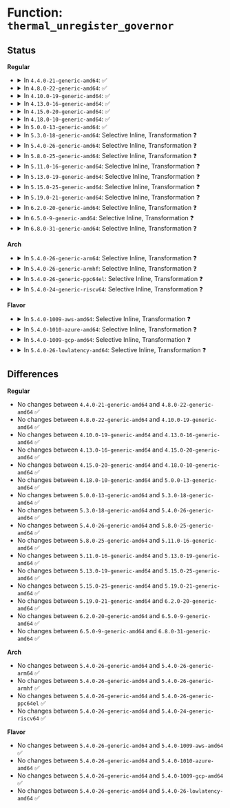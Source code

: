 # Function: <code>thermal_unregister_governor</code>

## Status
<b>Regular</b>
<ul>
<li>
<details>
<summary>In <code>4.4.0-21-generic-amd64</code>: ✅</summary>

```c
void thermal_unregister_governor(struct thermal_governor * governor)
```

```json
{
  "name": "thermal_unregister_governor",
  "collision_type": "Unique Global",
  "inline_type": "No",
  "funcs": [
    {
      "addr": 18446744071585694736,
      "name": "thermal_unregister_governor",
      "external": true,
      "loc": "drivers/thermal/thermal_core.c:182",
      "file": "drivers/thermal/thermal_core.c",
      "inline": "seen, unknown",
      "caller_inline": [],
      "caller_func": [
        "drivers/thermal/fair_share.c:thermal_gov_fair_share_unregister",
        "drivers/thermal/gov_bang_bang.c:thermal_gov_bang_bang_unregister",
        "drivers/thermal/step_wise.c:thermal_gov_step_wise_unregister",
        "drivers/thermal/user_space.c:thermal_gov_user_space_unregister",
        "drivers/thermal/power_allocator.c:thermal_gov_power_allocator_unregister"
      ]
    }
  ],
  "symbols": [
    {
      "addr": 18446744071585694736,
      "name": "thermal_unregister_governor",
      "section": ".text",
      "bind": "STB_GLOBAL",
      "size": 267
    }
  ]
}
```
</details>
</li>
<li>
<details>
<summary>In <code>4.8.0-22-generic-amd64</code>: ✅</summary>

```c
void thermal_unregister_governor(struct thermal_governor * governor)
```

```json
{
  "name": "thermal_unregister_governor",
  "collision_type": "Unique Global",
  "inline_type": "No",
  "funcs": [
    {
      "addr": 18446744071586091264,
      "name": "thermal_unregister_governor",
      "external": true,
      "loc": "drivers/thermal/thermal_core.c:182",
      "file": "drivers/thermal/thermal_core.c",
      "inline": "seen, unknown",
      "caller_inline": [],
      "caller_func": [
        "drivers/thermal/fair_share.c:thermal_gov_fair_share_unregister",
        "drivers/thermal/gov_bang_bang.c:thermal_gov_bang_bang_unregister",
        "drivers/thermal/step_wise.c:thermal_gov_step_wise_unregister",
        "drivers/thermal/user_space.c:thermal_gov_user_space_unregister",
        "drivers/thermal/power_allocator.c:thermal_gov_power_allocator_unregister"
      ]
    }
  ],
  "symbols": [
    {
      "addr": 18446744071586091264,
      "name": "thermal_unregister_governor",
      "section": ".text",
      "bind": "STB_GLOBAL",
      "size": 267
    }
  ]
}
```
</details>
</li>
<li>
<details>
<summary>In <code>4.10.0-19-generic-amd64</code>: ✅</summary>

```c
void thermal_unregister_governor(struct thermal_governor * governor)
```

```json
{
  "name": "thermal_unregister_governor",
  "collision_type": "Unique Global",
  "inline_type": "No",
  "funcs": [
    {
      "addr": 18446744071586283664,
      "name": "thermal_unregister_governor",
      "external": true,
      "loc": "drivers/thermal/thermal_core.c:181",
      "file": "drivers/thermal/thermal_core.c",
      "inline": "seen, unknown",
      "caller_inline": [],
      "caller_func": [
        "drivers/thermal/fair_share.c:thermal_gov_fair_share_unregister",
        "drivers/thermal/gov_bang_bang.c:thermal_gov_bang_bang_unregister",
        "drivers/thermal/step_wise.c:thermal_gov_step_wise_unregister",
        "drivers/thermal/user_space.c:thermal_gov_user_space_unregister",
        "drivers/thermal/power_allocator.c:thermal_gov_power_allocator_unregister"
      ]
    }
  ],
  "symbols": [
    {
      "addr": 18446744071586283664,
      "name": "thermal_unregister_governor",
      "section": ".text",
      "bind": "STB_GLOBAL",
      "size": 267
    }
  ]
}
```
</details>
</li>
<li>
<details>
<summary>In <code>4.13.0-16-generic-amd64</code>: ✅</summary>

```c
void thermal_unregister_governor(struct thermal_governor * governor)
```

```json
{
  "name": "thermal_unregister_governor",
  "collision_type": "Unique Global",
  "inline_type": "No",
  "funcs": [
    {
      "addr": 18446744071586382656,
      "name": "thermal_unregister_governor",
      "external": true,
      "loc": "drivers/thermal/thermal_core.c:182",
      "file": "drivers/thermal/thermal_core.c",
      "inline": "seen, unknown",
      "caller_inline": [],
      "caller_func": [
        "drivers/thermal/fair_share.c:thermal_gov_fair_share_unregister",
        "drivers/thermal/gov_bang_bang.c:thermal_gov_bang_bang_unregister",
        "drivers/thermal/step_wise.c:thermal_gov_step_wise_unregister",
        "drivers/thermal/user_space.c:thermal_gov_user_space_unregister",
        "drivers/thermal/power_allocator.c:thermal_gov_power_allocator_unregister"
      ]
    }
  ],
  "symbols": [
    {
      "addr": 18446744071586382656,
      "name": "thermal_unregister_governor",
      "section": ".text",
      "bind": "STB_GLOBAL",
      "size": 267
    }
  ]
}
```
</details>
</li>
<li>
<details>
<summary>In <code>4.15.0-20-generic-amd64</code>: ✅</summary>

```c
void thermal_unregister_governor(struct thermal_governor * governor)
```

```json
{
  "name": "thermal_unregister_governor",
  "collision_type": "Unique Global",
  "inline_type": "No",
  "funcs": [
    {
      "addr": 18446744071586845616,
      "name": "thermal_unregister_governor",
      "external": true,
      "loc": "drivers/thermal/thermal_core.c:182",
      "file": "drivers/thermal/thermal_core.c",
      "inline": "seen, unknown",
      "caller_inline": [],
      "caller_func": [
        "drivers/thermal/fair_share.c:thermal_gov_fair_share_unregister",
        "drivers/thermal/gov_bang_bang.c:thermal_gov_bang_bang_unregister",
        "drivers/thermal/step_wise.c:thermal_gov_step_wise_unregister",
        "drivers/thermal/user_space.c:thermal_gov_user_space_unregister",
        "drivers/thermal/power_allocator.c:thermal_gov_power_allocator_unregister"
      ]
    }
  ],
  "symbols": [
    {
      "addr": 18446744071586845616,
      "name": "thermal_unregister_governor",
      "section": ".text",
      "bind": "STB_GLOBAL",
      "size": 270
    }
  ]
}
```
</details>
</li>
<li>
<details>
<summary>In <code>4.18.0-10-generic-amd64</code>: ✅</summary>

```c
void thermal_unregister_governor(struct thermal_governor * governor)
```

```json
{
  "name": "thermal_unregister_governor",
  "collision_type": "Unique Global",
  "inline_type": "No",
  "funcs": [
    {
      "addr": 18446744071587137856,
      "name": "thermal_unregister_governor",
      "external": true,
      "loc": "drivers/thermal/thermal_core.c:179",
      "file": "drivers/thermal/thermal_core.c",
      "inline": "seen, unknown",
      "caller_inline": [],
      "caller_func": [
        "drivers/thermal/fair_share.c:thermal_gov_fair_share_unregister",
        "drivers/thermal/gov_bang_bang.c:thermal_gov_bang_bang_unregister",
        "drivers/thermal/step_wise.c:thermal_gov_step_wise_unregister",
        "drivers/thermal/user_space.c:thermal_gov_user_space_unregister",
        "drivers/thermal/power_allocator.c:thermal_gov_power_allocator_unregister"
      ]
    }
  ],
  "symbols": [
    {
      "addr": 18446744071587137856,
      "name": "thermal_unregister_governor",
      "section": ".text",
      "bind": "STB_GLOBAL",
      "size": 257
    }
  ]
}
```
</details>
</li>
<li>
<details>
<summary>In <code>5.0.0-13-generic-amd64</code>: ✅</summary>

```c
void thermal_unregister_governor(struct thermal_governor * governor)
```

```json
{
  "name": "thermal_unregister_governor",
  "collision_type": "Unique Global",
  "inline_type": "No",
  "funcs": [
    {
      "addr": 18446744071587317744,
      "name": "thermal_unregister_governor",
      "external": true,
      "loc": "drivers/thermal/thermal_core.c:179",
      "file": "drivers/thermal/thermal_core.c",
      "inline": "seen, unknown",
      "caller_inline": [],
      "caller_func": [
        "drivers/thermal/fair_share.c:thermal_gov_fair_share_unregister",
        "drivers/thermal/gov_bang_bang.c:thermal_gov_bang_bang_unregister",
        "drivers/thermal/step_wise.c:thermal_gov_step_wise_unregister",
        "drivers/thermal/user_space.c:thermal_gov_user_space_unregister",
        "drivers/thermal/power_allocator.c:thermal_gov_power_allocator_unregister"
      ]
    }
  ],
  "symbols": [
    {
      "addr": 18446744071587317744,
      "name": "thermal_unregister_governor",
      "section": ".text",
      "bind": "STB_GLOBAL",
      "size": 257
    }
  ]
}
```
</details>
</li>
<li>
<details>
<summary>In <code>5.3.0-18-generic-amd64</code>: Selective Inline, Transformation ❓</summary>

```c
void thermal_unregister_governor(struct thermal_governor * governor)
```

```json
{
  "name": "thermal_unregister_governor",
  "collision_type": "Unique Global",
  "inline_type": "Selective",
  "funcs": [
    {
      "addr": 18446744071605092670,
      "name": "thermal_unregister_governor",
      "external": true,
      "loc": "drivers/thermal/thermal_core.c:179",
      "file": "drivers/thermal/thermal_core.c",
      "inline": "not declared, inlined",
      "caller_inline": [
        "drivers/thermal/thermal_core.c:thermal_init",
        "drivers/thermal/thermal_core.c:thermal_init"
      ],
      "caller_func": [
        "drivers/thermal/thermal_core.c:thermal_init",
        "drivers/thermal/thermal_core.c:thermal_init"
      ]
    }
  ],
  "symbols": [
    {
      "addr": 18446744071587581696,
      "name": "thermal_unregister_governor.part.0",
      "section": ".text",
      "bind": "STB_LOCAL",
      "size": 245
    },
    {
      "addr": 18446744071587588544,
      "name": "thermal_unregister_governor",
      "section": ".text",
      "bind": "STB_GLOBAL",
      "size": 22
    }
  ]
}
```
</details>
</li>
<li>
<details>
<summary>In <code>5.4.0-26-generic-amd64</code>: Selective Inline, Transformation ❓</summary>

```c
void thermal_unregister_governor(struct thermal_governor * governor)
```

```json
{
  "name": "thermal_unregister_governor",
  "collision_type": "Unique Global",
  "inline_type": "Selective",
  "funcs": [
    {
      "addr": 18446744071605132099,
      "name": "thermal_unregister_governor",
      "external": true,
      "loc": "drivers/thermal/thermal_core.c:179",
      "file": "drivers/thermal/thermal_core.c",
      "inline": "not declared, inlined",
      "caller_inline": [
        "drivers/thermal/thermal_core.c:thermal_init",
        "drivers/thermal/thermal_core.c:thermal_init"
      ],
      "caller_func": [
        "drivers/thermal/thermal_core.c:thermal_init",
        "drivers/thermal/thermal_core.c:thermal_init"
      ]
    }
  ],
  "symbols": [
    {
      "addr": 18446744071587785056,
      "name": "thermal_unregister_governor.part.0",
      "section": ".text",
      "bind": "STB_LOCAL",
      "size": 245
    },
    {
      "addr": 18446744071587791888,
      "name": "thermal_unregister_governor",
      "section": ".text",
      "bind": "STB_GLOBAL",
      "size": 22
    }
  ]
}
```
</details>
</li>
<li>
<details>
<summary>In <code>5.8.0-25-generic-amd64</code>: Selective Inline, Transformation ❓</summary>

```c
void thermal_unregister_governor(struct thermal_governor * governor)
```

```json
{
  "name": "thermal_unregister_governor",
  "collision_type": "Unique Global",
  "inline_type": "Selective",
  "funcs": [
    {
      "addr": 18446744071609403851,
      "name": "thermal_unregister_governor",
      "external": true,
      "loc": "drivers/thermal/thermal_core.c:173",
      "file": "drivers/thermal/thermal_core.c",
      "inline": "not declared, inlined",
      "caller_inline": [
        "drivers/thermal/thermal_core.c:thermal_init",
        "drivers/thermal/thermal_core.c:thermal_init"
      ],
      "caller_func": [
        "drivers/thermal/thermal_core.c:thermal_init",
        "drivers/thermal/thermal_core.c:thermal_init"
      ]
    }
  ],
  "symbols": [
    {
      "addr": 18446744071588633824,
      "name": "thermal_unregister_governor.part.0",
      "section": ".text",
      "bind": "STB_LOCAL",
      "size": 235
    },
    {
      "addr": 18446744071588638288,
      "name": "thermal_unregister_governor",
      "section": ".text",
      "bind": "STB_GLOBAL",
      "size": 22
    }
  ]
}
```
</details>
</li>
<li>
<details>
<summary>In <code>5.11.0-16-generic-amd64</code>: Selective Inline, Transformation ❓</summary>

```c
void thermal_unregister_governor(struct thermal_governor * governor)
```

```json
{
  "name": "thermal_unregister_governor",
  "collision_type": "Unique Global",
  "inline_type": "Selective",
  "funcs": [
    {
      "addr": 18446744071612475432,
      "name": "thermal_unregister_governor",
      "external": true,
      "loc": "drivers/thermal/thermal_core.c:173",
      "file": "drivers/thermal/thermal_core.c",
      "inline": "not declared, inlined",
      "caller_inline": [
        "drivers/thermal/thermal_core.c:thermal_init",
        "drivers/thermal/thermal_core.c:thermal_init"
      ],
      "caller_func": [
        "drivers/thermal/thermal_core.c:thermal_init",
        "drivers/thermal/thermal_core.c:thermal_init"
      ]
    }
  ],
  "symbols": [
    {
      "addr": 18446744071588657648,
      "name": "thermal_unregister_governor.part.0",
      "section": ".text",
      "bind": "STB_LOCAL",
      "size": 235
    },
    {
      "addr": 18446744071588660704,
      "name": "thermal_unregister_governor",
      "section": ".text",
      "bind": "STB_GLOBAL",
      "size": 22
    }
  ]
}
```
</details>
</li>
<li>
<details>
<summary>In <code>5.13.0-19-generic-amd64</code>: Selective Inline, Transformation ❓</summary>

```c
void thermal_unregister_governor(struct thermal_governor * governor)
```

```json
{
  "name": "thermal_unregister_governor",
  "collision_type": "Unique Global",
  "inline_type": "Selective",
  "funcs": [
    {
      "addr": 18446744071614617802,
      "name": "thermal_unregister_governor",
      "external": true,
      "loc": "drivers/thermal/thermal_core.c:173",
      "file": "drivers/thermal/thermal_core.c",
      "inline": "not declared, inlined",
      "caller_inline": [
        "drivers/thermal/thermal_core.c:thermal_init",
        "drivers/thermal/thermal_core.c:thermal_init"
      ],
      "caller_func": [
        "drivers/thermal/thermal_core.c:thermal_init",
        "drivers/thermal/thermal_core.c:thermal_init"
      ]
    }
  ],
  "symbols": [
    {
      "addr": 18446744071588538400,
      "name": "thermal_unregister_governor.part.0",
      "section": ".text",
      "bind": "STB_LOCAL",
      "size": 235
    },
    {
      "addr": 18446744071588544000,
      "name": "thermal_unregister_governor",
      "section": ".text",
      "bind": "STB_GLOBAL",
      "size": 22
    }
  ]
}
```
</details>
</li>
<li>
<details>
<summary>In <code>5.15.0-25-generic-amd64</code>: Selective Inline, Transformation ❓</summary>

```c
void thermal_unregister_governor(struct thermal_governor * governor)
```

```json
{
  "name": "thermal_unregister_governor",
  "collision_type": "Unique Global",
  "inline_type": "Selective",
  "funcs": [
    {
      "addr": 18446744071615572800,
      "name": "thermal_unregister_governor",
      "external": true,
      "loc": "drivers/thermal/thermal_core.c:171",
      "file": "drivers/thermal/thermal_core.c",
      "inline": "not declared, inlined",
      "caller_inline": [
        "drivers/thermal/thermal_core.c:thermal_init",
        "drivers/thermal/thermal_core.c:thermal_init"
      ],
      "caller_func": [
        "drivers/thermal/thermal_core.c:thermal_init",
        "drivers/thermal/thermal_core.c:thermal_init"
      ]
    }
  ],
  "symbols": [
    {
      "addr": 18446744071589212384,
      "name": "thermal_unregister_governor.part.0",
      "section": ".text",
      "bind": "STB_LOCAL",
      "size": 235
    },
    {
      "addr": 18446744071589218080,
      "name": "thermal_unregister_governor",
      "section": ".text",
      "bind": "STB_GLOBAL",
      "size": 22
    }
  ]
}
```
</details>
</li>
<li>
<details>
<summary>In <code>5.19.0-21-generic-amd64</code>: Selective Inline, Transformation ❓</summary>

```c
void thermal_unregister_governor(struct thermal_governor * governor)
```

```json
{
  "name": "thermal_unregister_governor",
  "collision_type": "Unique Global",
  "inline_type": "Selective",
  "funcs": [
    {
      "addr": 18446744071617379707,
      "name": "thermal_unregister_governor",
      "external": true,
      "loc": "drivers/thermal/thermal_core.c:171",
      "file": "drivers/thermal/thermal_core.c",
      "inline": "not declared, inlined",
      "caller_inline": [
        "drivers/thermal/thermal_core.c:thermal_init",
        "drivers/thermal/thermal_core.c:thermal_init"
      ],
      "caller_func": [
        "drivers/thermal/thermal_core.c:thermal_init",
        "drivers/thermal/thermal_core.c:thermal_init"
      ]
    }
  ],
  "symbols": [
    {
      "addr": 18446744071590676416,
      "name": "thermal_unregister_governor.part.0",
      "section": ".text",
      "bind": "STB_LOCAL",
      "size": 247
    },
    {
      "addr": 18446744071590680816,
      "name": "thermal_unregister_governor",
      "section": ".text",
      "bind": "STB_GLOBAL",
      "size": 34
    }
  ]
}
```
</details>
</li>
<li>
<details>
<summary>In <code>6.2.0-20-generic-amd64</code>: Selective Inline, Transformation ❓</summary>

```c
void thermal_unregister_governor(struct thermal_governor * governor)
```

```json
{
  "name": "thermal_unregister_governor",
  "collision_type": "Unique Global",
  "inline_type": "Selective",
  "funcs": [
    {
      "addr": 18446744071628122543,
      "name": "thermal_unregister_governor",
      "external": true,
      "loc": "drivers/thermal/thermal_core.c:171",
      "file": "drivers/thermal/thermal_core.c",
      "inline": "not declared, inlined",
      "caller_inline": [
        "drivers/thermal/thermal_core.c:thermal_init",
        "drivers/thermal/thermal_core.c:thermal_init"
      ],
      "caller_func": [
        "drivers/thermal/thermal_core.c:thermal_init",
        "drivers/thermal/thermal_core.c:thermal_init"
      ]
    }
  ],
  "symbols": [
    {
      "addr": 18446744071592345568,
      "name": "thermal_unregister_governor.part.0",
      "section": ".text",
      "bind": "STB_LOCAL",
      "size": 247
    },
    {
      "addr": 18446744071592349664,
      "name": "thermal_unregister_governor",
      "section": ".text",
      "bind": "STB_GLOBAL",
      "size": 34
    }
  ]
}
```
</details>
</li>
<li>
<details>
<summary>In <code>6.5.0-9-generic-amd64</code>: Selective Inline, Transformation ❓</summary>

```c
void thermal_unregister_governor(struct thermal_governor * governor)
```

```json
{
  "name": "thermal_unregister_governor",
  "collision_type": "Unique Global",
  "inline_type": "Selective",
  "funcs": [
    {
      "addr": 18446744071619889033,
      "name": "thermal_unregister_governor",
      "external": true,
      "loc": "drivers/thermal/thermal_core.c:171",
      "file": "drivers/thermal/thermal_core.c",
      "inline": "not declared, inlined",
      "caller_inline": [
        "drivers/thermal/thermal_core.c:thermal_init",
        "drivers/thermal/thermal_core.c:thermal_init"
      ],
      "caller_func": [
        "drivers/thermal/thermal_core.c:thermal_init",
        "drivers/thermal/thermal_core.c:thermal_init"
      ]
    }
  ],
  "symbols": [
    {
      "addr": 18446744071592771872,
      "name": "thermal_unregister_governor.part.0",
      "section": ".text",
      "bind": "STB_LOCAL",
      "size": 247
    },
    {
      "addr": 18446744071592776304,
      "name": "thermal_unregister_governor",
      "section": ".text",
      "bind": "STB_GLOBAL",
      "size": 34
    }
  ]
}
```
</details>
</li>
<li>
<details>
<summary>In <code>6.8.0-31-generic-amd64</code>: Selective Inline, Transformation ❓</summary>

```c
void thermal_unregister_governor(struct thermal_governor * governor)
```

```json
{
  "name": "thermal_unregister_governor",
  "collision_type": "Unique Global",
  "inline_type": "Selective",
  "funcs": [
    {
      "addr": 18446744071622198729,
      "name": "thermal_unregister_governor",
      "external": true,
      "loc": "drivers/thermal/thermal_core.c:169",
      "file": "drivers/thermal/thermal_core.c",
      "inline": "not declared, inlined",
      "caller_inline": [
        "drivers/thermal/thermal_core.c:thermal_init",
        "drivers/thermal/thermal_core.c:thermal_init"
      ],
      "caller_func": [
        "drivers/thermal/thermal_core.c:thermal_init",
        "drivers/thermal/thermal_core.c:thermal_init"
      ]
    }
  ],
  "symbols": [
    {
      "addr": 18446744071593518320,
      "name": "thermal_unregister_governor.part.0",
      "section": ".text",
      "bind": "STB_LOCAL",
      "size": 247
    },
    {
      "addr": 18446744071593525184,
      "name": "thermal_unregister_governor",
      "section": ".text",
      "bind": "STB_GLOBAL",
      "size": 34
    }
  ]
}
```
</details>
</li>
</ul>
<b>Arch</b>
<ul>
<li>
<details>
<summary>In <code>5.4.0-26-generic-arm64</code>: Selective Inline, Transformation ❓</summary>

```c
void thermal_unregister_governor(struct thermal_governor * governor)
```

```json
{
  "name": "thermal_unregister_governor",
  "collision_type": "Unique Global",
  "inline_type": "Selective",
  "funcs": [
    {
      "addr": 18446603336511257288,
      "name": "thermal_unregister_governor",
      "external": true,
      "loc": "drivers/thermal/thermal_core.c:179",
      "file": "drivers/thermal/thermal_core.c",
      "inline": "not declared, inlined",
      "caller_inline": [
        "drivers/thermal/thermal_core.c:thermal_init",
        "drivers/thermal/thermal_core.c:thermal_init"
      ],
      "caller_func": [
        "drivers/thermal/thermal_core.c:thermal_init",
        "drivers/thermal/thermal_core.c:thermal_init"
      ]
    }
  ],
  "symbols": [
    {
      "addr": 18446603336500983688,
      "name": "thermal_unregister_governor.part.0",
      "section": ".text",
      "bind": "STB_LOCAL",
      "size": 228
    },
    {
      "addr": 18446603336500992872,
      "name": "thermal_unregister_governor",
      "section": ".text",
      "bind": "STB_GLOBAL",
      "size": 48
    }
  ]
}
```
</details>
</li>
<li>
<details>
<summary>In <code>5.4.0-26-generic-armhf</code>: Selective Inline, Transformation ❓</summary>

```c
void thermal_unregister_governor(struct thermal_governor * governor)
```

```json
{
  "name": "thermal_unregister_governor",
  "collision_type": "Unique Global",
  "inline_type": "Selective",
  "funcs": [
    {
      "addr": 3243908964,
      "name": "thermal_unregister_governor",
      "external": true,
      "loc": "drivers/thermal/thermal_core.c:179",
      "file": "drivers/thermal/thermal_core.c",
      "inline": "not declared, inlined",
      "caller_inline": [
        "drivers/thermal/thermal_core.c:thermal_init",
        "drivers/thermal/thermal_core.c:thermal_init"
      ],
      "caller_func": [
        "drivers/thermal/thermal_core.c:thermal_init",
        "drivers/thermal/thermal_core.c:thermal_init"
      ]
    }
  ],
  "symbols": [
    {
      "addr": 3233497556,
      "name": "thermal_unregister_governor.part.0",
      "section": ".text",
      "bind": "STB_LOCAL",
      "size": 240
    },
    {
      "addr": 3233506180,
      "name": "thermal_unregister_governor",
      "section": ".text",
      "bind": "STB_GLOBAL",
      "size": 36
    }
  ]
}
```
</details>
</li>
<li>
<details>
<summary>In <code>5.4.0-26-generic-ppc64el</code>: Selective Inline, Transformation ❓</summary>

```c
void thermal_unregister_governor(struct thermal_governor * governor)
```

```json
{
  "name": "thermal_unregister_governor",
  "collision_type": "Unique Global",
  "inline_type": "Selective",
  "funcs": [
    {
      "addr": 13835058055302832244,
      "name": "thermal_unregister_governor",
      "external": true,
      "loc": "drivers/thermal/thermal_core.c:179",
      "file": "drivers/thermal/thermal_core.c",
      "inline": "not declared, inlined",
      "caller_inline": [
        "drivers/thermal/thermal_core.c:thermal_init",
        "drivers/thermal/thermal_core.c:thermal_init"
      ],
      "caller_func": [
        "drivers/thermal/thermal_core.c:thermal_init",
        "drivers/thermal/thermal_core.c:thermal_init"
      ]
    }
  ],
  "symbols": [
    {
      "addr": 13835058055294454192,
      "name": "thermal_unregister_governor.part.0",
      "section": ".text",
      "bind": "STB_LOCAL",
      "size": 412
    },
    {
      "addr": 13835058055294466912,
      "name": "thermal_unregister_governor",
      "section": ".text",
      "bind": "STB_GLOBAL",
      "size": 28
    }
  ]
}
```
</details>
</li>
<li>
<details>
<summary>In <code>5.4.0-24-generic-riscv64</code>: Selective Inline, Transformation ❓</summary>

```c
void thermal_unregister_governor(struct thermal_governor * governor)
```

```json
{
  "name": "thermal_unregister_governor",
  "collision_type": "Unique Global",
  "inline_type": "Selective",
  "funcs": [
    {
      "addr": 18446743936270825954,
      "name": "thermal_unregister_governor",
      "external": true,
      "loc": "drivers/thermal/thermal_core.c:179",
      "file": "drivers/thermal/thermal_core.c",
      "inline": "not declared, inlined",
      "caller_inline": [
        "drivers/thermal/thermal_core.c:thermal_init",
        "drivers/thermal/thermal_core.c:thermal_init"
      ],
      "caller_func": [
        "drivers/thermal/thermal_core.c:thermal_init",
        "drivers/thermal/thermal_core.c:thermal_init"
      ]
    }
  ],
  "symbols": [
    {
      "addr": 18446743936277740928,
      "name": "thermal_unregister_governor.part.0",
      "section": ".text",
      "bind": "STB_LOCAL",
      "size": 234
    },
    {
      "addr": 18446743936277745470,
      "name": "thermal_unregister_governor",
      "section": ".text",
      "bind": "STB_GLOBAL",
      "size": 44
    }
  ]
}
```
</details>
</li>
</ul>
<b>Flavor</b>
<ul>
<li>
<details>
<summary>In <code>5.4.0-1009-aws-amd64</code>: Selective Inline, Transformation ❓</summary>

```c
void thermal_unregister_governor(struct thermal_governor * governor)
```

```json
{
  "name": "thermal_unregister_governor",
  "collision_type": "Unique Global",
  "inline_type": "Selective",
  "funcs": [
    {
      "addr": 18446744071605025111,
      "name": "thermal_unregister_governor",
      "external": true,
      "loc": "drivers/thermal/thermal_core.c:179",
      "file": "drivers/thermal/thermal_core.c",
      "inline": "not declared, inlined",
      "caller_inline": [
        "drivers/thermal/thermal_core.c:thermal_init",
        "drivers/thermal/thermal_core.c:thermal_init"
      ],
      "caller_func": [
        "drivers/thermal/thermal_core.c:thermal_init",
        "drivers/thermal/thermal_core.c:thermal_init"
      ]
    }
  ],
  "symbols": [
    {
      "addr": 18446744071587416032,
      "name": "thermal_unregister_governor.part.0",
      "section": ".text",
      "bind": "STB_LOCAL",
      "size": 245
    },
    {
      "addr": 18446744071587422864,
      "name": "thermal_unregister_governor",
      "section": ".text",
      "bind": "STB_GLOBAL",
      "size": 22
    }
  ]
}
```
</details>
</li>
<li>
<details>
<summary>In <code>5.4.0-1010-azure-amd64</code>: Selective Inline, Transformation ❓</summary>

```c
void thermal_unregister_governor(struct thermal_governor * governor)
```

```json
{
  "name": "thermal_unregister_governor",
  "collision_type": "Unique Global",
  "inline_type": "Selective",
  "funcs": [
    {
      "addr": 18446744071604990569,
      "name": "thermal_unregister_governor",
      "external": true,
      "loc": "drivers/thermal/thermal_core.c:179",
      "file": "drivers/thermal/thermal_core.c",
      "inline": "not declared, inlined",
      "caller_inline": [
        "drivers/thermal/thermal_core.c:thermal_init",
        "drivers/thermal/thermal_core.c:thermal_init"
      ],
      "caller_func": [
        "drivers/thermal/thermal_core.c:thermal_init",
        "drivers/thermal/thermal_core.c:thermal_init"
      ]
    }
  ],
  "symbols": [
    {
      "addr": 18446744071587184240,
      "name": "thermal_unregister_governor.part.0",
      "section": ".text",
      "bind": "STB_LOCAL",
      "size": 245
    },
    {
      "addr": 18446744071587191072,
      "name": "thermal_unregister_governor",
      "section": ".text",
      "bind": "STB_GLOBAL",
      "size": 22
    }
  ]
}
```
</details>
</li>
<li>
<details>
<summary>In <code>5.4.0-1009-gcp-amd64</code>: Selective Inline, Transformation ❓</summary>

```c
void thermal_unregister_governor(struct thermal_governor * governor)
```

```json
{
  "name": "thermal_unregister_governor",
  "collision_type": "Unique Global",
  "inline_type": "Selective",
  "funcs": [
    {
      "addr": 18446744071605110547,
      "name": "thermal_unregister_governor",
      "external": true,
      "loc": "drivers/thermal/thermal_core.c:179",
      "file": "drivers/thermal/thermal_core.c",
      "inline": "not declared, inlined",
      "caller_inline": [
        "drivers/thermal/thermal_core.c:thermal_init",
        "drivers/thermal/thermal_core.c:thermal_init"
      ],
      "caller_func": [
        "drivers/thermal/thermal_core.c:thermal_init",
        "drivers/thermal/thermal_core.c:thermal_init"
      ]
    }
  ],
  "symbols": [
    {
      "addr": 18446744071587741200,
      "name": "thermal_unregister_governor.part.0",
      "section": ".text",
      "bind": "STB_LOCAL",
      "size": 245
    },
    {
      "addr": 18446744071587748032,
      "name": "thermal_unregister_governor",
      "section": ".text",
      "bind": "STB_GLOBAL",
      "size": 22
    }
  ]
}
```
</details>
</li>
<li>
<details>
<summary>In <code>5.4.0-26-lowlatency-amd64</code>: Selective Inline, Transformation ❓</summary>

```c
void thermal_unregister_governor(struct thermal_governor * governor)
```

```json
{
  "name": "thermal_unregister_governor",
  "collision_type": "Unique Global",
  "inline_type": "Selective",
  "funcs": [
    {
      "addr": 18446744071605136293,
      "name": "thermal_unregister_governor",
      "external": true,
      "loc": "drivers/thermal/thermal_core.c:179",
      "file": "drivers/thermal/thermal_core.c",
      "inline": "not declared, inlined",
      "caller_inline": [
        "drivers/thermal/thermal_core.c:thermal_init",
        "drivers/thermal/thermal_core.c:thermal_init"
      ],
      "caller_func": [
        "drivers/thermal/thermal_core.c:thermal_init",
        "drivers/thermal/thermal_core.c:thermal_init"
      ]
    }
  ],
  "symbols": [
    {
      "addr": 18446744071587854400,
      "name": "thermal_unregister_governor.part.0",
      "section": ".text",
      "bind": "STB_LOCAL",
      "size": 245
    },
    {
      "addr": 18446744071587861232,
      "name": "thermal_unregister_governor",
      "section": ".text",
      "bind": "STB_GLOBAL",
      "size": 22
    }
  ]
}
```
</details>
</li>
</ul>

## Differences
<b>Regular</b>
<ul>
<li>
No changes between <code>4.4.0-21-generic-amd64</code> and <code>4.8.0-22-generic-amd64</code> ✅
</li>
<li>
No changes between <code>4.8.0-22-generic-amd64</code> and <code>4.10.0-19-generic-amd64</code> ✅
</li>
<li>
No changes between <code>4.10.0-19-generic-amd64</code> and <code>4.13.0-16-generic-amd64</code> ✅
</li>
<li>
No changes between <code>4.13.0-16-generic-amd64</code> and <code>4.15.0-20-generic-amd64</code> ✅
</li>
<li>
No changes between <code>4.15.0-20-generic-amd64</code> and <code>4.18.0-10-generic-amd64</code> ✅
</li>
<li>
No changes between <code>4.18.0-10-generic-amd64</code> and <code>5.0.0-13-generic-amd64</code> ✅
</li>
<li>
No changes between <code>5.0.0-13-generic-amd64</code> and <code>5.3.0-18-generic-amd64</code> ✅
</li>
<li>
No changes between <code>5.3.0-18-generic-amd64</code> and <code>5.4.0-26-generic-amd64</code> ✅
</li>
<li>
No changes between <code>5.4.0-26-generic-amd64</code> and <code>5.8.0-25-generic-amd64</code> ✅
</li>
<li>
No changes between <code>5.8.0-25-generic-amd64</code> and <code>5.11.0-16-generic-amd64</code> ✅
</li>
<li>
No changes between <code>5.11.0-16-generic-amd64</code> and <code>5.13.0-19-generic-amd64</code> ✅
</li>
<li>
No changes between <code>5.13.0-19-generic-amd64</code> and <code>5.15.0-25-generic-amd64</code> ✅
</li>
<li>
No changes between <code>5.15.0-25-generic-amd64</code> and <code>5.19.0-21-generic-amd64</code> ✅
</li>
<li>
No changes between <code>5.19.0-21-generic-amd64</code> and <code>6.2.0-20-generic-amd64</code> ✅
</li>
<li>
No changes between <code>6.2.0-20-generic-amd64</code> and <code>6.5.0-9-generic-amd64</code> ✅
</li>
<li>
No changes between <code>6.5.0-9-generic-amd64</code> and <code>6.8.0-31-generic-amd64</code> ✅
</li>
</ul>
<b>Arch</b>
<ul>
<li>
No changes between <code>5.4.0-26-generic-amd64</code> and <code>5.4.0-26-generic-arm64</code> ✅
</li>
<li>
No changes between <code>5.4.0-26-generic-amd64</code> and <code>5.4.0-26-generic-armhf</code> ✅
</li>
<li>
No changes between <code>5.4.0-26-generic-amd64</code> and <code>5.4.0-26-generic-ppc64el</code> ✅
</li>
<li>
No changes between <code>5.4.0-26-generic-amd64</code> and <code>5.4.0-24-generic-riscv64</code> ✅
</li>
</ul>
<b>Flavor</b>
<ul>
<li>
No changes between <code>5.4.0-26-generic-amd64</code> and <code>5.4.0-1009-aws-amd64</code> ✅
</li>
<li>
No changes between <code>5.4.0-26-generic-amd64</code> and <code>5.4.0-1010-azure-amd64</code> ✅
</li>
<li>
No changes between <code>5.4.0-26-generic-amd64</code> and <code>5.4.0-1009-gcp-amd64</code> ✅
</li>
<li>
No changes between <code>5.4.0-26-generic-amd64</code> and <code>5.4.0-26-lowlatency-amd64</code> ✅
</li>
</ul>
